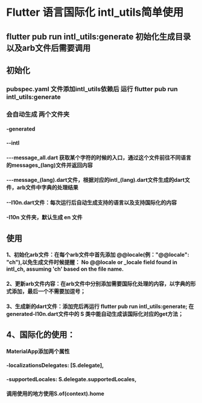 # Flutter 语言国际化 intl_utils简单使用
## flutter pub run intl_utils:generate 初始化生成目录以及arb文件后需要调用
## 初始化
### pubspec.yaml 文件添加intl_utils依赖后 运行 flutter pub run intl_utils:generate 
### 会自动生成 两个文件夹
#### -generated 
####  --intl
####   ---message_all.dart 获取某个字符的时候的入口，通过这个文件前往不同语言的messages_(lang)文件并返回内容
####   ---message_(lang).dart文件，根据对应的intl_(lang).dart文件生成的dart文件，arb文件中字典的处理结果
#### --I10n.dart文件：每次运行后自动生成支持的语言以及支持国际化的内容
#### -I10n 文件夹，默认生成 en 文件

## 使用
#### 1、初始化arb文件：在每个arb文件中首先添加 @@locale(例："@@locale": "ch"),以免生成文件时候提醒： No @@locale or _locale field found in intl_ch, assuming 'ch' based on the file name.
#### 2、更新arb文件内容：在arb文件中分别添加需要国际化处理的内容，以字典的形式添加，最后一个不需要加逗号；
#### 3、生成新的dart文件：添加完后再运行 flutter pub run intl_utils:generate; 在generated-I10n.dart文件中的 S 类中能自动生成该国际化对应的get方法；
## 4、国际化的使用：
#### MaterialApp添加两个属性 
#### -localizationsDelegates: [S.delegate],
#### -supportedLocales: S.delegate.supportedLocales,
#### 调用使用的地方使用S.of(context).home


